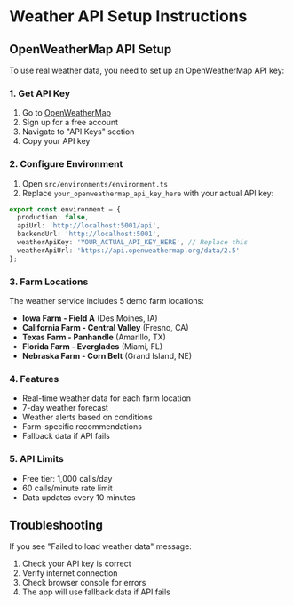 # Weather API Setup Instructions

## OpenWeatherMap API Setup

To use real weather data, you need to set up an OpenWeatherMap API key:

### 1. Get API Key
1. Go to [OpenWeatherMap](https://openweathermap.org/api)
2. Sign up for a free account
3. Navigate to "API Keys" section
4. Copy your API key

### 2. Configure Environment
1. Open `src/environments/environment.ts`
2. Replace `your_openweathermap_api_key_here` with your actual API key:

```typescript
export const environment = {
  production: false,
  apiUrl: 'http://localhost:5001/api',
  backendUrl: 'http://localhost:5001',
  weatherApiKey: 'YOUR_ACTUAL_API_KEY_HERE', // Replace this
  weatherApiUrl: 'https://api.openweathermap.org/data/2.5'
};
```

### 3. Farm Locations
The weather service includes 5 demo farm locations:
- **Iowa Farm - Field A** (Des Moines, IA)
- **California Farm - Central Valley** (Fresno, CA)
- **Texas Farm - Panhandle** (Amarillo, TX)
- **Florida Farm - Everglades** (Miami, FL)
- **Nebraska Farm - Corn Belt** (Grand Island, NE)

### 4. Features
- Real-time weather data for each farm location
- 7-day weather forecast
- Weather alerts based on conditions
- Farm-specific recommendations
- Fallback data if API fails

### 5. API Limits
- Free tier: 1,000 calls/day
- 60 calls/minute rate limit
- Data updates every 10 minutes

## Troubleshooting

If you see "Failed to load weather data" message:
1. Check your API key is correct
2. Verify internet connection
3. Check browser console for errors
4. The app will use fallback data if API fails
